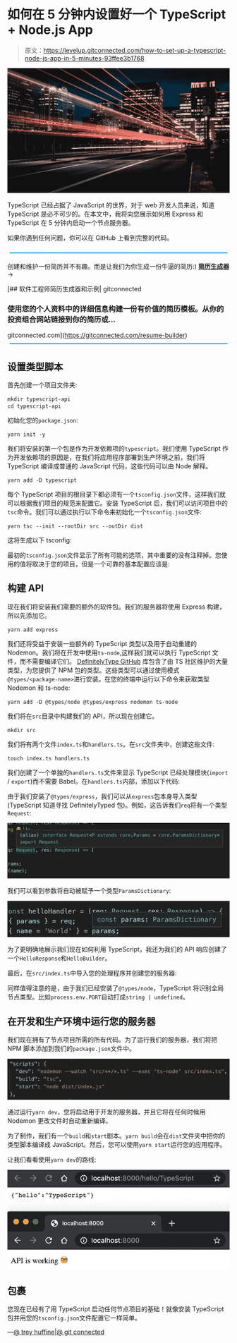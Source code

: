# 如何在 5 分钟内设置好一个 TypeScript + Node.js App

> 原文：<https://levelup.gitconnected.com/how-to-set-up-a-typescript-node-js-app-in-5-minutes-93ffee3b1768>

![](img/72f9298d3a5e687fd420a173822e062f.png)

TypeScript 已经占据了 JavaScript 的世界，对于 web 开发人员来说，知道 TypeScript 是必不可少的。在本文中，我将向您展示如何用 Express 和 TypeScript 在 5 分钟内启动一个节点服务器。

如果你遇到任何问题，你可以在 GitHub 上看到完整的代码。

![](img/aced8a676f6e35c5f7a618a71ff5fd7b.png)

创建和维护一份简历并不有趣。而是让我们为你生成一份牛逼的简历:) [**简历生成器**](https://gitconnected.com/resume-builder) →

[](https://gitconnected.com/resume-builder) [## 软件工程师简历生成器和示例| gitconnected

### 使用您的个人资料中的详细信息构建一份有价值的简历模板。从你的投资组合网站链接到你的简历或…

gitconnected.com](https://gitconnected.com/resume-builder) ![](img/aced8a676f6e35c5f7a618a71ff5fd7b.png)

## 设置类型脚本

首先创建一个项目文件夹:

```
mkdir typescript-api
cd typescript-api
```

初始化您的`package.json`:

```
yarn init -y
```

我们将安装的第一个包是作为开发依赖项的`typescript`。我们使用 TypeScript 作为开发依赖项的原因是，在我们将应用程序部署到生产环境之前，我们将 TypeScript 编译成普通的 JavaScript 代码，这些代码可以由 Node 解释。

```
yarn add -D typescript
```

每个 TypeScript 项目的根目录下都必须有一个`tsconfig.json`文件，这样我们就可以根据我们项目的规范来配置它。安装 TypeScript 后，我们可以访问项目中的`tsc`命令。我们可以通过执行以下命令来初始化一个`tsconfig.json`文件:

```
yarn tsc --init --rootDir src --outDir dist
```

这将生成以下 tsconfig:

最初的`tsconfig.json`文件显示了所有可能的选项，其中重要的没有注释掉。您使用的值将取决于您的项目，但是一个可靠的基本配置应该是:

## 构建 API

现在我们将安装我们需要的额外的软件包。我们的服务器将使用 Express 构建，所以先添加它。

```
yarn add express
```

我们还将受益于安装一些额外的 TypeScript 类型以及用于自动重建的 Nodemon。我们将在开发中使用`ts-node`,这样我们就可以执行 TypeScript 文件，而不需要编译它们。 [DefinitelyType GitHub](https://github.com/DefinitelyTyped/DefinitelyTyped) 库包含了由 TS 社区维护的大量类型，为您提供了 NPM 包的类型。这些类型可以通过使用模式`@types/<package-name>`进行安装。在您的终端中运行以下命令来获取类型 Nodemon 和 ts-node:

```
yarn add -D @types/node @types/express nodemon ts-node
```

我们将在`src`目录中构建我们的 API，所以现在创建它。

```
mkdir src
```

我们将有两个文件`index.ts`和`handlers.ts`。在`src`文件夹中，创建这些文件:

```
touch index.ts handlers.ts
```

我们创建了一个单独的`handlers.ts`文件来显示 TypeScript 已经处理模块(`import` / `export`)而不需要 Babel。在`handlers.ts`内部，添加以下代码:

由于我们安装了`@types/express`，我们可以从`express`包本身导入类型(TypeScript 知道寻找 DefinitelyTyped 包)。例如，这告诉我们`req`将有一个类型`Request`:

![](img/6be6863439d3d376e97aec769d557a78.png)

我们可以看到参数将自动被赋予一个类型`ParamsDictionary`:

![](img/1f9e8d876a336a3a10dcae5fda67d5aa.png)

为了更明确地展示我们现在如何利用 TypeScript，我还为我们的 API 响应创建了一个`HelloResponse`和`HelloBuilder`。

最后，在`src/index.ts`中导入您的处理程序并创建您的服务器:

同样值得注意的是，由于我们已经安装了`@types/node`，TypeScript 将识别全局节点类型。比如`process.env.PORT`自动打成`string | undefined`。

## 在开发和生产环境中运行您的服务器

我们现在拥有了节点项目所需的所有代码。为了运行我们的服务器，我们将把 NPM 脚本添加到我们的`package.json`文件中。

![](img/986e07f4176ad69032ad41059cb1b964.png)

通过运行`yarn dev`，您将启动用于开发的服务器，并且它将在任何时候用 Nodemon 更改文件时自动重新编译。

为了制作，我们有一个`build`和`start`剧本。`yarn build`会在`dist`文件夹中把你的类型脚本编译成 JavaScript。然后，您可以使用`yarn start`运行您的应用程序。

让我们看看使用`yarn dev`的路线:

![](img/57cf8316a61bd621cf469dfdc1e335a0.png)

## 包裹

您现在已经有了用 TypeScript 启动任何节点项目的基础！就像安装 TypeScript 包并用您的`tsconfig.json`文件配置它一样简单。

—[@ trey huffine](https://twitter.com/treyhuffine)|[@ git connected](https://twitter.com/gitconnected)